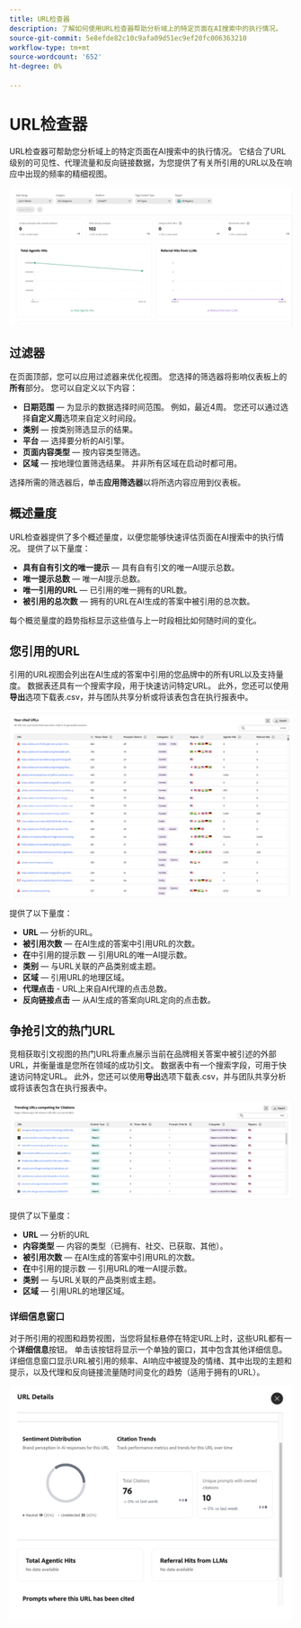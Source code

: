 ```yaml
---
title: URL检查器
description: 了解如何使用URL检查器帮助分析域上的特定页面在AI搜索中的执行情况。
source-git-commit: 5e8efde82c10c9afa09d51ec9ef20fc006363210
workflow-type: tm+mt
source-wordcount: '652'
ht-degree: 0%

---
```



# URL检查器

URL检查器可帮助您分析域上的特定页面在AI搜索中的执行情况。 它结合了URL级别的可见性、代理流量和反向链接数据，为您提供了有关所引用的URL以及在响应中出现的频率的精细视图。

![URL检查器](/help/dashboards/assets/url-insp.png)

## 过滤器

在页面顶部，您可以应用过滤器来优化视图。 您选择的筛选器将影响仪表板上的&#x200B;**所有**&#x200B;部分。 您可以自定义以下内容：

* **日期范围** — 为显示的数据选择时间范围。 例如，最近4周。 您还可以通过选择&#x200B;**自定义周**&#x200B;选项来自定义时间段。
* **类别** — 按类别筛选显示的结果。
* **平台** — 选择要分析的AI引擎。
* **页面内容类型** — 按内容类型筛选。
* **区域** — 按地理位置筛选结果。 并非所有区域在启动时都可用。

选择所需的筛选器后，单击&#x200B;**应用筛选器**&#x200B;以将所选内容应用到仪表板。

## 概述量度

URL检查器提供了多个概述量度，以便您能够快速评估页面在AI搜索中的执行情况。 提供了以下量度：

* **具有自有引文的唯一提示** — 具有自有引文的唯一AI提示总数。
* **唯一提示总数** — 唯一AI提示总数。
* **唯一引用的URL** — 已引用的唯一拥有的URL数。
* **被引用的总次数** — 拥有的URL在AI生成的答案中被引用的总次数。
<!-- * **Total agentic hits** - The total number of hits from AI agents on your URLs.
* **Referral hits from LLMs** - The total number of hits directed from AI-generated answers to your URLs.-->

每个概览量度的趋势指标显示这些值与上一时段相比如何随时间的变化。

## 您引用的URL

引用的URL视图会列出在AI生成的答案中引用的您品牌中的所有URL以及支持量度。 数据表还具有一个搜索字段，用于快速访问特定URL。 此外，您还可以使用&#x200B;**导出**&#x200B;选项下载表.csv，并与团队共享分析或将该表包含在执行报表中。

![个被引用的URL](/help/dashboards/assets/cited-urls.png)

提供了以下量度：

* **URL** — 分析的URL。
* **被引用次数** — 在AI生成的答案中引用URL的次数。
* **在**&#x200B;中引用的提示数 — 引用URL的唯一AI提示数。
* **类别** — 与URL关联的产品类别或主题。
* **区域** — 引用URL的地理区域。
* **代理点击** - URL上来自AI代理的点击总数。
* **反向链接点击** — 从AI生成的答案向URL定向的点击数。

## 争抢引文的热门URL

竞相获取引文视图的热门URL将重点展示当前在品牌相关答案中被引述的外部URL，并衡量谁是您所在领域的成功引文。 数据表中有一个搜索字段，可用于快速访问特定URL。 此外，您还可以使用&#x200B;**导出**&#x200B;选项下载表.csv，并与团队共享分析或将该表包含在执行报表中。

![争用引文的趋势URL](/help/dashboards/assets/trend-url.png)

提供了以下量度：

* **URL** — 分析的URL
* **内容类型** — 内容的类型（已拥有、社交、已获取、其他）。
* **被引用次数** — 在AI生成的答案中引用URL的次数。
* **在**&#x200B;中引用的提示数 — 引用URL的唯一AI提示数。
* **类别** — 与URL关联的产品类别或主题。
* **区域** — 引用URL的地理区域。

### 详细信息窗口

对于所引用的视图和趋势视图，当您将鼠标悬停在特定URL上时，这些URL都有一个&#x200B;**详细信息**&#x200B;按钮。 单击该按钮将显示一个单独的窗口，其中包含其他详细信息。 详细信息窗口显示URL被引用的频率、AI响应中被提及的情绪、其中出现的主题和提示，以及代理和反向链接流量随时间变化的趋势（适用于拥有的URL）。

![详细信息窗口](/help/dashboards/assets/details-url.png)
